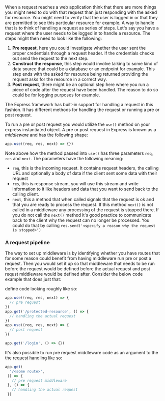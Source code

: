 When a request reaches a web application think that there are more things you might need to do with that request than just responding with the asked for resource. You might need to verify that the user is logged in or that they are permitted to see this particular resource for example. A way to handle that is to think of handling a request as series of steps. Let's say you have a request where the user needs to be logged in to handle a resource. The steps might then need to look like the following:

1. **Pre request**, here you could investigate whether the user sent the proper credentials through a request header. If the credentials checks out send the request to the next step.
1. **Construct the response**, this step would involve talking to some kind of data source that could be a database or an endpoint for example. This step ends with the asked for resource being returned providing the request asks for the resource in a correct way.
1. **Post request**, there might be an optional step here where you run a piece of code after the request have been handled. The reason to do so could be for logging purposes for example.

The Express framework has built-in support for handling a request in this fashion. It has different methods for handling the request or running a pre or post request.  

To run a pre or post request you would utilize the `use()` method on your express instantiated object. A pre or post request in Express is known as a *middleware* and has the following shape:

```javascript
app.use((req, res, next) => {})
```

Note above how the method passed into `use()` has three parameters `req`, `res` and `next`. The parameters have the following meaning:

- `req`, this is the incoming request. It contains request headers, the calling URL and optionally a body of data if the client sent some data with their request
- `res`, this is response stream, you will use this stream and write information to it like headers and data that you want to send back to the calling client.
- `next`, this a method that when called signals that the request is ok and that you are ready to process the request. If this method `next()` is not called in a middleware any processing of the request is stopped there. If you do not call the `next()` method it's good practice to communicate back to the client why the request can no longer be processed. You could do that by calling `res.send('<specify a reason why the request is stopped>')`

### A request pipeline

The way to set up middleware is by identifying whether you have routes that for some reason could benefit from having middleware run pre or post a request. Then you would set it up so that middleware that needs to be run before the request would be defined before the actual request and post requst middleware would be defined after. Consider the below code example that does just that:  

define code looking roughly like so:

```javascript
app.use((req, res, next) => {
  // pre request
})
app.get('/protected-resource', () => {
  // handling the actual request
})
app.use((req, res, next) => {
  // post request
})

app.get('/login', () => {})
```

It's also possible to run pre request middleware code as an argument to the the request handling like so:

```javascript
app.get(
  '/<some route>',
 () => {
   // pre request middleware
 }, () => {
   // handling the actual request
 })
```